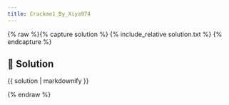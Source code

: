 ```yaml
---
title: Crackme1_By_Xiya974
---
```


{% raw %}{% capture solution %}
{% include_relative solution.txt %}
{% endcapture %}

## 📝 Solution

{{ solution | markdownify }}

{% endraw %}
